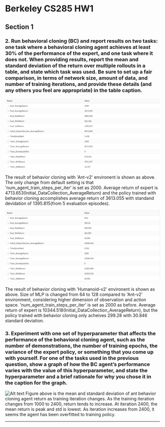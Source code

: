 Berkeley CS285 HW1
==================
## Section 1
### 2. Run behavioral cloning (BC) and report results on two tasks: one task where a behavioral cloning agent achieves at least 30% of the performance of the expert, and one task where it does not. When providing results, report the mean and standard deviation of the return over multiple rollouts in a table, and state which task was used. Be sure to set up a fair comparison, in terms of network size, amount of data, and number of training iterations, and provide these details (and any others you feel are appropriate) in the table caption.

![Alt text](./pictures/Ant_BC.png "Behavior Cloning of Ant")

The result of behavior cloning with 'Ant-v2' environent is shown as above. The only change from default setting is that 'num_agent_train_steps_per_iter' is set as 2000.
Average return of expert is 4713.653(Initial_DataCollection_AverageReturn) and the policy trained with behavior cloning accomplishes average return of 3613.055 with standand devidation of 1395.815(from 5 evaluation episodes).

![Alt text](./pictures/Humanoid_BC.png "Behavior Cloning of Humanoid")

The result of behavior cloning with 'Humanoid-v2' environent is shown as above. Size of MLP is changed from 64 to 128 compared to 'Ant-v2' environment, considering higher dimension of observation and action space. 'num_agent_train_steps_per_iter' is set as 2000 as before. 
Average return of expert is 10344.518(Initial_DataCollection_AverageReturn), but the policy trained with behavior cloning only acheives 299.28 with 30.846 standard deviation. 


### 3. Experiment with one set of hyperparameter that affects the performance of the behavioral cloning agent, such as the number of demonstrations, the number of training epochs, the variance of the expert policy, or something that you come up with yourself. For one of the tasks used in the previous question, show a graph of how the BC agent’s performance varies with the value of this hyperparameter, and state the hyperparameter and a brief rationale for why you chose it in the caption for the graph.


![Alt text](./pictures/Return_Iteration.jpg "Mean and Standard Deviation of Return with Training Iteration")
Figure above is the mean and standard deviation of ant behavior cloning agent return as training iteration changes. As the training iteration changes from 1000 to 2400, return tends to increase. At iteration 2400, the mean return is peak and std is lowest. As iteration increases from 2400, it seems the agent has been overfitted to training policy.

---------------------------------------
